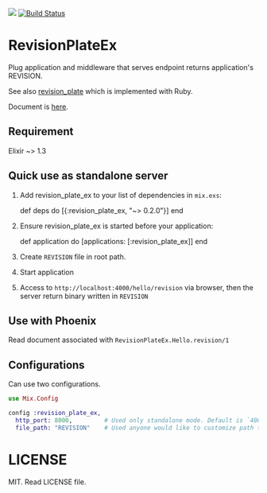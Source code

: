 [![](https://img.shields.io/hexpm/v/revision_plate_ex.svg?style=flat)](https://hex.pm/packages/revision_plate_ex)
[![Build Status](https://travis-ci.org/KazuCocoa/revision_plate_ex.svg?branch=support_over_elixir_13)](https://travis-ci.org/KazuCocoa/revision_plate_ex)

# RevisionPlateEx

Plug application and middleware that serves endpoint returns application's REVISION.

See also [revision_plate](https://github.com/sorah/revision_plate) which is implemented with Ruby.

Document is [here](http://hexdocs.pm/revision_plate_ex/api-reference.html).

## Requirement

Elixir ~> 1.3

## Quick use as standalone server

  1. Add revision_plate_ex to your list of dependencies in `mix.exs`:

        def deps do
          [{:revision_plate_ex, "~> 0.2.0"}]
        end

  2. Ensure revision_plate_ex is started before your application:

        def application do
          [applications: [:revision_plate_ex]]
        end

  3. Create `REVISION` file in root path.
  4. Start application
  5. Access to `http://localhost:4000/hello/revision` via browser, then the server return binary written in `REVISION`

## Use with Phoenix

Read document associated with `RevisionPlateEx.Hello.revision/1`

## Configurations

Can use two configurations.

```elixir
use Mix.Config

config :revision_plate_ex,
  http_port: 8000,         # Used only standalone mode. Default is `4000`.
  file_path: "REVISION"    # Used anyone would like to customize path to revision file. Default is "REVISION".
```

# LICENSE
MIT. Read LICENSE file.

